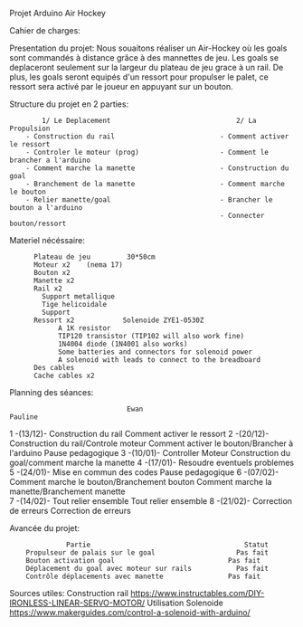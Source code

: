 Projet Arduino Air Hockey

Cahier de charges:

Presentation du projet:
Nous souaitons réaliser un Air-Hockey où les goals sont commandés à distance grâce à des mannettes de jeu. 
Les goals se deplaceront seulement sur la largeur du plateau de jeu grace à un rail.
De plus, les goals seront equipés d'un ressort pour propulser le palet, ce ressort sera activé par le joueur en appuyant sur un bouton.

Structure du projet en 2 parties:

            1/ Le Deplacement                               2/ La Propulsion
        - Construction du rail	                        - Comment activer le ressort 
        - Controler le moteur (prog)                    - Comment le brancher a l'arduino
        - Comment marche la manette                     - Construction du goal
        - Branchement de la manette                     - Comment marche le bouton
        - Relier manette/goal                           - Brancher le bouton a l'arduino
                                                        - Connecter bouton/ressort
     

Materiel nécéssaire:

          Plateau de jeu         30*50cm
          Moteur x2    (nema 17)           
          Bouton x2              
          Manette x2
          Rail x2               
            Support metallique
            Tige helicoidale
            Support
          Ressort x2            Solenoide ZYE1-0530Z
                A 1K resistor
                TIP120 transistor (TIP102 will also work fine)
                1N4004 diode (1N4001 also works)
                Some batteries and connectors for solenoid power
                A solenoid with leads to connect to the breadboard
          Des cables
          Cache cables x2
          


Planning des séances:


                                 Ewan                                         Pauline
  1 -(13/12)-          Construction du rail                          Comment activer le ressort
  2 -(20/12)-          Construction du rail/Controle moteur          Comment activer le bouton/Brancher à l'arduino
Pause pedagogique
  3 -(10/01)-           Controller Moteur                            Construction du goal/comment marche la manette
  4 -(17/01)-                                 Resoudre eventuels problemes        
  5 -(24/01)-                                 Mise en commun des codes
Pause pedagogique
  6 -(07/02)-           Comment marche le bouton/Branchement bouton  Comment marche la manette/Branchement manette   
  7 -(14/02)-           Tout relier ensemble                          Tout relier ensemble
  8 -(21/02)-           Correction de erreurs                         Correction de erreurs


Avancée du projet:

                  Partie	                                  Statut
        Propulseur de palais sur le goal	                Pas fait
        Bouton activation goal	                          Pas fait
        Déplacement du goal avec moteur sur rails	        Pas fait
        Contrôle déplacements avec manette	              Pas fait


Sources utiles:
  Construction rail https://www.instructables.com/DIY-IRONLESS-LINEAR-SERVO-MOTOR/
  Utilisation Solenoide https://www.makerguides.com/control-a-solenoid-with-arduino/



